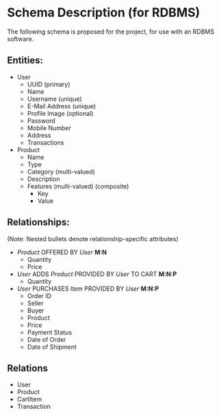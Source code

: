 # Schema Description (for RDBMS)

The following schema is proposed for the project, for use with an RDBMS software.

## Entities:
- User
    - UUID (primary)
    - Name
    - Username (unique)
    - E-Mail Address (unique)
    - Profile Image (optional)
    - Password
    - Mobile Number
    - Address
    - Transactions
- Product
    - Name
    - Type
    - Category (multi-valued)
    - Description
    - Features (multi-valued) (composite)
        - Key
        - Value

## Relationships:
(Note: Nested bullets denote relationship-specific attributes)
- _Product_ OFFERED BY _User_ **M:N**
    - Quantity
    - Price
- _User_ ADDS _Product_ PROVIDED BY _User_ TO CART **M:N:P**
    - Quantity
- _User_ PURCHASES _Item_ PROVIDED BY _User_ **M:N:P**
    - Order ID
    - Seller
    - Buyer
    - Product
    - Price
    - Payment Status
    - Date of Order
    - Date of Shipment

## Relations
- User
- Product
- CartItem
- Transaction